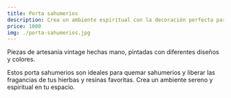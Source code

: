 ```yaml
---
title: Porta sahumerios
description: Crea un ambiente espiritual con la decoración perfecta para tu estilo
price: 1000
img: ./porta-sahumerios.jpg
---
```


Piezas de artesanía vintage hechas mano, pintadas con diferentes diseños y colores.

Estos porta sahumerios son ideales para quemar sahumerios y liberar las fragancias de tus hierbas y resinas favoritas. Crea un ambiente sereno y espiritual en tu espacio.
